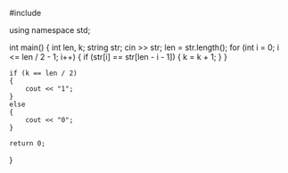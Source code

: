 #include <iostream>

using namespace std;

int main()
{
    int len, k;
    string str;
    cin >> str;
    len = str.length();
    for (int i = 0; i <= len / 2 - 1; i++)
    {
        if (str[i] == str[len - i - 1])
        {
            k = k + 1;
        }
    }

    if (k == len / 2)
    {
        cout << "1";
    }
    else
    {
        cout << "0";
    }

    return 0;
}
